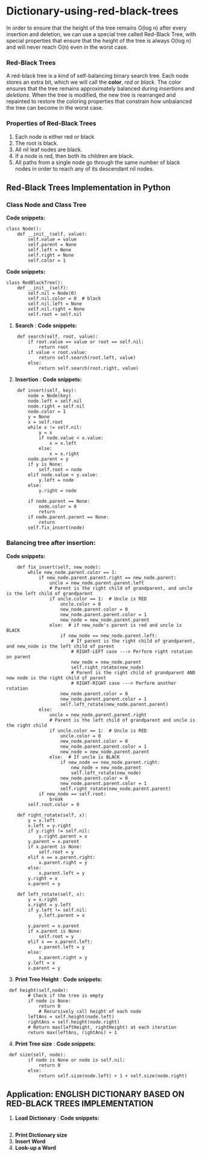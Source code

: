 # Dictionary-using-red-black-trees

In order to ensure that the height of the tree remains O(log n) after every insertion and deletion, 
we can use a special tree called Red-Black Tree, with special properties that ensure that the height
of the tree is always O(log n) and will never reach O(n) even in the worst case.

### Red-Black Trees
A red-black tree is a kind of self-balancing binary search tree. Each node stores an extra bit, which we will call the **color**, _red_ or _black_. The color ensures that the tree remains approximately balanced during _insertions_ and _deletions_. When the tree is modified, the new tree is rearranged and repainted to restore the coloring properties that constrain how unbalanced the tree can become in the worst case.

### Properties of Red-Black Trees
1. Each node is either red or black
2. The root is black. 
3. All nil leaf nodes are black.
4. If a node is red, then both its children are black.
5. All paths from a single node go through the same number of black nodes in order to reach any of its descendant nil nodes.

## Red-Black Trees Implementation in Python
### Class Node and Class Tree
**Code snippets:**
```
class Node():
    def __init__(self, value):
        self.value = value
        self.parent = None
        self.left = None
        self.right = None
        self.color = 1
```
**Code snippets:**
```
class RedBlackTree():
    def __init__(self):
        self.nil = Node(0)
        self.nil.color = 0  # black
        self.nil.left = None
        self.nil.right = None
        self.root = self.nil
```
1. **Search** : 
**Code snippets:**
```
    def search(self, root, value):
        if root.value == value or root == self.nil:
            return root
        if value < root.value:
            return self.search(root.left, value)
        else:
            return self.search(root.right, value)
```
2. **Insertion** :
**Code snippets:**
```
    def insert(self, key):
        node = Node(key)
        node.left = self.nil
        node.right = self.nil
        node.color = 1
        y = None
        x = self.root
        while x != self.nil:
            y = x
            if node.value < x.value:
                x = x.left
            else:
                x = x.right
        node.parent = y
        if y is None:
            self.root = node
        elif node.value < y.value:
            y.left = node
        else:
            y.right = node

        if node.parent == None:
            node.color = 0
            return
        if node.parent.parent == None:
            return
        self.fix_insert(node)
```
### Balancing tree after insertion:
**Code snippets:**
```
    def fix_insert(self, new_node):
        while new_node.parent.color == 1:
            if new_node.parent.parent.right == new_node.parent:
                uncle = new_node.parent.parent.left
                # Parent is the right child of grandparent, and uncle is the left child of grandparent
                if uncle.color == 1:  # Uncle is RED
                    uncle.color = 0
                    new_node.parent.color = 0
                    new_node.parent.parent.color = 1
                    new_node = new_node.parent.parent
                else:  # if new_node's parent is red and uncle is BLACK
                    if new_node == new_node.parent.left:
                        # If parent is the right child of grandparent, and new_node is the left child of parent
                        # RIGHT-LEFT case ---> Perform right rotation on parent
                        new_node = new_node.parent
                        self.right_rotate(new_node)
                        # Parent is the right child of grandparent AND new node is the right child of parent
                        # RIGHT-RIGHT case ---> Perform another rotation
                    new_node.parent.color = 0
                    new_node.parent.parent.color = 1
                    self.left_rotate(new_node.parent.parent)
            else:
                uncle = new_node.parent.parent.right
                # Parent is the left child of grandparent and uncle is the right child
                if uncle.color == 1:  # Uncle is RED
                    uncle.color = 0
                    new_node.parent.color = 0
                    new_node.parent.parent.color = 1
                    new_node = new_node.parent.parent
                else:  # If uncle is BLACK
                    if new_node == new_node.parent.right:
                        new_node = new_node.parent
                        self.left_rotate(new_node)
                    new_node.parent.color = 0
                    new_node.parent.parent.color = 1
                    self.right_rotate(new_node.parent.parent)
            if new_node == self.root:
                break
        self.root.color = 0

    def right_rotate(self, x):
        y = x.left
        x.left = y.right
        if y.right != self.nil:
            y.right.parent = x
        y.parent = x.parent
        if x.parent is None:
            self.root = y
        elif x == x.parent.right:
            x.parent.right = y
        else:
            x.parent.left = y
        y.right = x
        x.parent = y

    def left_rotate(self, x):
        y = x.right
        x.right = y.left
        if y.left != self.nil:
            y.left.parent = x

        y.parent = x.parent
        if x.parent is None:
            self.root = y
        elif x == x.parent.left:
            x.parent.left = y
        else:
            x.parent.right = y
        y.left = x
        x.parent = y
```
3. **Print Tree Height** :
**Code snippets:**
```
 def height(self,node):
        # Check if the tree is empty
        if node is None:
            return 0
            # Recursively call height of each node
        leftAns = self.height(node.left)
        rightAns = self.height(node.right)
        # Return max(leftHeight, rightHeight) at each iteration
        return max(leftAns, rightAns) + 1

```
4. **Print Tree size** : 
**Code snippets:**
```
 def size(self, node):
        if node is None or node is self.nil:
            return 0
        else:
            return self.size(node.left) + 1 + self.size(node.right)

```

## Application:   ENGLISH DICTIONARY BASED ON RED-BLACK TREES IMPLEMENTATION
1. **Load Dictionary** :
**Code snippets:**
```
```
2. **Print Dictionary size**
3. **Insert Word** 
4. **Look-up a Word** 

